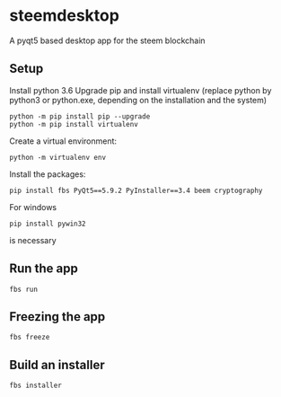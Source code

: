 # steemdesktop
A pyqt5 based desktop app for the steem blockchain

## Setup 
Install python 3.6
Upgrade pip and install virtualenv (replace python by python3 or python.exe, depending on the installation and the system)
```
python -m pip install pip --upgrade
python -m pip install virtualenv
```

Create a virtual environment:
```
python -m virtualenv env
```

Install the packages:
```
pip install fbs PyQt5==5.9.2 PyInstaller==3.4 beem cryptography
```

For windows
```
pip install pywin32
```
is necessary

## Run the app
```
fbs run
```

## Freezing the app
```
fbs freeze
```
## Build an installer
```
fbs installer
```